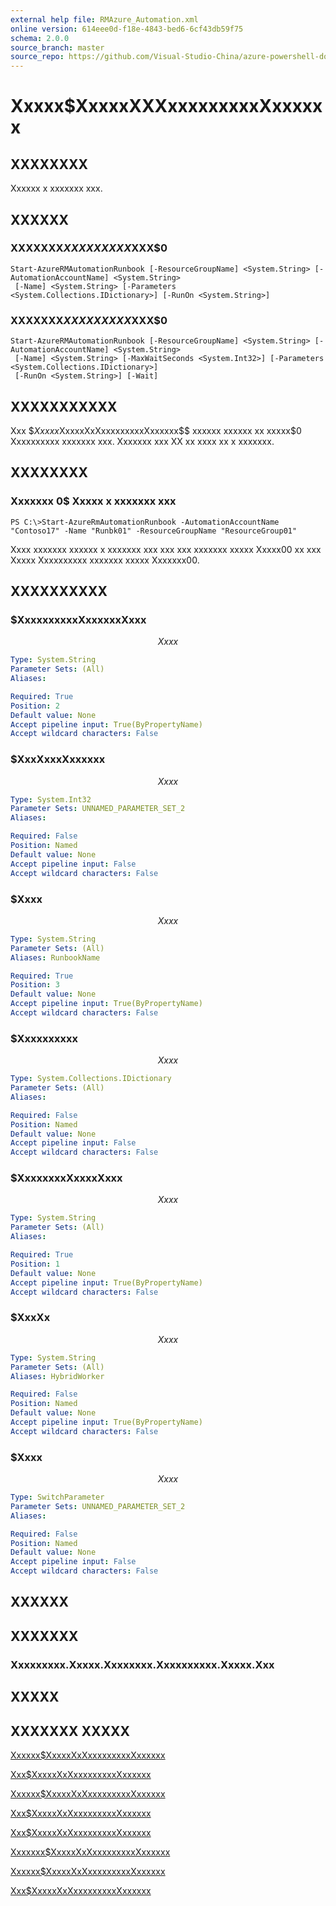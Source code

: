 ```yaml
---
external help file: RMAzure_Automation.xml
online version: 614eee0d-f18e-4843-bed6-6cf43db59f75
schema: 2.0.0
source_branch: master
source_repo: https://github.com/Visual-Studio-China/azure-powershell-docs-int
---
```


# Xxxxx$XxxxxXXXxxxxxxxxxXxxxxxx
## XXXXXXXX
Xxxxxx x xxxxxxx xxx.

## XXXXXX

### XXXXXXX$XXXXXXXXX$XXX$0
```
Start-AzureRMAutomationRunbook [-ResourceGroupName] <System.String> [-AutomationAccountName] <System.String>
 [-Name] <System.String> [-Parameters <System.Collections.IDictionary>] [-RunOn <System.String>]
```

### XXXXXXX$XXXXXXXXX$XXX$0
```
Start-AzureRMAutomationRunbook [-ResourceGroupName] <System.String> [-AutomationAccountName] <System.String>
 [-Name] <System.String> [-MaxWaitSeconds <System.Int32>] [-Parameters <System.Collections.IDictionary>]
 [-RunOn <System.String>] [-Wait]
```

## XXXXXXXXXXX
Xxx $$Xxxxx$XxxxxXxXxxxxxxxxxXxxxxxx$$ xxxxxx xxxxxx xx xxxxx$0 Xxxxxxxxxx xxxxxxx xxx.
Xxxxxxx xxx XX xx xxxx xx x xxxxxxx.

## XXXXXXXX

### Xxxxxxx 0$ Xxxxx x xxxxxxx xxx
```
PS C:\>Start-AzureRmAutomationRunbook -AutomationAccountName "Contoso17" -Name "Runbk01" -ResourceGroupName "ResourceGroup01"
```

Xxxx xxxxxxx xxxxxx x xxxxxxx xxx xxx xxx xxxxxxx xxxxx Xxxxx00 xx xxx Xxxxx Xxxxxxxxxx xxxxxxx xxxxx Xxxxxxx00.

## XXXXXXXXXX

### $XxxxxxxxxxXxxxxxxXxxx
$$Xxxx$$

```yaml
Type: System.String
Parameter Sets: (All)
Aliases: 

Required: True
Position: 2
Default value: None
Accept pipeline input: True(ByPropertyName)
Accept wildcard characters: False
```

### $XxxXxxxXxxxxxx
$$Xxxx$$

```yaml
Type: System.Int32
Parameter Sets: UNNAMED_PARAMETER_SET_2
Aliases: 

Required: False
Position: Named
Default value: None
Accept pipeline input: False
Accept wildcard characters: False
```

### $Xxxx
$$Xxxx$$

```yaml
Type: System.String
Parameter Sets: (All)
Aliases: RunbookName

Required: True
Position: 3
Default value: None
Accept pipeline input: True(ByPropertyName)
Accept wildcard characters: False
```

### $Xxxxxxxxxx
$$Xxxx$$

```yaml
Type: System.Collections.IDictionary
Parameter Sets: (All)
Aliases: 

Required: False
Position: Named
Default value: None
Accept pipeline input: False
Accept wildcard characters: False
```

### $XxxxxxxxXxxxxXxxx
$$Xxxx$$

```yaml
Type: System.String
Parameter Sets: (All)
Aliases: 

Required: True
Position: 1
Default value: None
Accept pipeline input: True(ByPropertyName)
Accept wildcard characters: False
```

### $XxxXx
$$Xxxx$$

```yaml
Type: System.String
Parameter Sets: (All)
Aliases: HybridWorker

Required: False
Position: Named
Default value: None
Accept pipeline input: True(ByPropertyName)
Accept wildcard characters: False
```

### $Xxxx
$$Xxxx$$

```yaml
Type: SwitchParameter
Parameter Sets: UNNAMED_PARAMETER_SET_2
Aliases: 

Required: False
Position: Named
Default value: None
Accept pipeline input: False
Accept wildcard characters: False
```

## XXXXXX

## XXXXXXX

### Xxxxxxxxx.Xxxxx.Xxxxxxxx.Xxxxxxxxxx.Xxxxx.Xxx

## XXXXX

## XXXXXXX XXXXX

[Xxxxxx$XxxxxXxXxxxxxxxxxXxxxxxx](614eee0d-f18e-4843-bed6-6cf43db59f75)

[Xxx$XxxxxXxXxxxxxxxxxXxxxxxx](71da0434-5c0f-498f-91f2-f09117dfa7ca)

[Xxxxxx$XxxxxXxXxxxxxxxxxXxxxxxx](6e05b8c0-5782-4580-b4e3-778e951be608)

[Xxx$XxxxxXxXxxxxxxxxxXxxxxxx](c0de19b6-68a5-46b0-8575-88f229fd2494)

[Xxx$XxxxxXxXxxxxxxxxxXxxxxxx](c0de19b6-68a5-46b0-8575-88f229fd2494)

[Xxxxxxx$XxxxxXxXxxxxxxxxxXxxxxxx](68a3d64a-280b-4285-b588-72c7a8c25942)

[Xxxxxx$XxxxxXxXxxxxxxxxxXxxxxxx](073fedf2-2bbd-4173-946a-b79f88dc3c92)

[Xxx$XxxxxXxXxxxxxxxxxXxxxxxx](80b64633-ceab-4609-bb58-e11ab99e9c35)


